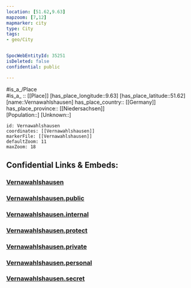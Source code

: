 ```yaml
---
location: [51.62,9.63] 
mapzoom: [7,12] 
mapmarker: city 
type: City
tags:
- geo/City


SpocWebEntityId: 35251
isDeleted: false
confidential: public

---
```

#is_a_/Place  
#is_a_ :: [[Place]] 
[has_place_longitude::9.63] 
[has_place_latitude::51.62] 
[name::Vernawahlshausen] 
has_place_country:: [[Germany]]  
has_place_province:: [[Niedersachsen]]  
[Population::] 
[Unknown::] 


```leaflet
id: Vernawahlshausen
coordinates: [[Vernawahlshausen]] 
markerFile: [[Vernawahlshausen]] 
defaultZoom: 11 
maxZoom: 18
```


## Confidential Links & Embeds: 

### [Vernawahlshausen](/_Standards/Earth/Continent/Europe/Europe~Central/Germany/Germany~West/Hessen/counties~Hessen/Kassel-Kreis/cities~Kassel/Wahlsburg/bboroughs~Wahlsburg/Vernawahlshausen.md) 

### [Vernawahlshausen.public](/_public/Earth/Continent/Europe/Europe~Central/Germany/Germany~West/Hessen/counties~Hessen/Kassel-Kreis/cities~Kassel/Wahlsburg/bboroughs~Wahlsburg/Vernawahlshausen.public.md) 

### [Vernawahlshausen.internal](/_internal/Earth/Continent/Europe/Europe~Central/Germany/Germany~West/Hessen/counties~Hessen/Kassel-Kreis/cities~Kassel/Wahlsburg/bboroughs~Wahlsburg/Vernawahlshausen.internal.md) 

### [Vernawahlshausen.protect](/_protect/Earth/Continent/Europe/Europe~Central/Germany/Germany~West/Hessen/counties~Hessen/Kassel-Kreis/cities~Kassel/Wahlsburg/bboroughs~Wahlsburg/Vernawahlshausen.protect.md) 

### [Vernawahlshausen.private](/_private/Earth/Continent/Europe/Europe~Central/Germany/Germany~West/Hessen/counties~Hessen/Kassel-Kreis/cities~Kassel/Wahlsburg/bboroughs~Wahlsburg/Vernawahlshausen.private.md) 

### [Vernawahlshausen.personal](/_personal/Earth/Continent/Europe/Europe~Central/Germany/Germany~West/Hessen/counties~Hessen/Kassel-Kreis/cities~Kassel/Wahlsburg/bboroughs~Wahlsburg/Vernawahlshausen.personal.md) 

### [Vernawahlshausen.secret](/_secret/Earth/Continent/Europe/Europe~Central/Germany/Germany~West/Hessen/counties~Hessen/Kassel-Kreis/cities~Kassel/Wahlsburg/bboroughs~Wahlsburg/Vernawahlshausen.secret.md)

